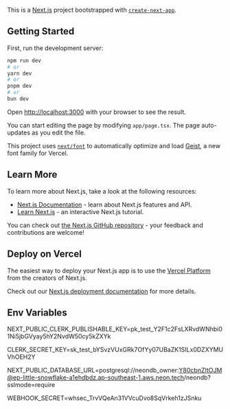 This is a [Next.js](https://nextjs.org) project bootstrapped with [`create-next-app`](https://nextjs.org/docs/app/api-reference/cli/create-next-app).

## Getting Started

First, run the development server:

```bash
npm run dev
# or
yarn dev
# or
pnpm dev
# or
bun dev
```

Open [http://localhost:3000](http://localhost:3000) with your browser to see the result.

You can start editing the page by modifying `app/page.tsx`. The page auto-updates as you edit the file.

This project uses [`next/font`](https://nextjs.org/docs/app/building-your-application/optimizing/fonts) to automatically optimize and load [Geist](https://vercel.com/font), a new font family for Vercel.

## Learn More

To learn more about Next.js, take a look at the following resources:

- [Next.js Documentation](https://nextjs.org/docs) - learn about Next.js features and API.
- [Learn Next.js](https://nextjs.org/learn) - an interactive Next.js tutorial.

You can check out [the Next.js GitHub repository](https://github.com/vercel/next.js) - your feedback and contributions are welcome!

## Deploy on Vercel

The easiest way to deploy your Next.js app is to use the [Vercel Platform](https://vercel.com/new?utm_medium=default-template&filter=next.js&utm_source=create-next-app&utm_campaign=create-next-app-readme) from the creators of Next.js.

Check out our [Next.js deployment documentation](https://nextjs.org/docs/app/building-your-application/deploying) for more details.

## Env Variables

NEXT_PUBLIC_CLERK_PUBLISHABLE_KEY=pk_test_Y2F1c2FsLXRvdWNhbi01Ni5jbGVyay5hY2NvdW50cy5kZXYk

CLERK_SECRET_KEY=sk_test_bYSvzVUxGRk7OfYy07UBaZK1SILx0DZXYMUVhOEH2Y

NEXT_PUBLIC_DATABASE_URL=postgresql://neondb_owner:Y80cbnZItOJM@ep-little-snowflake-a1ehdbdz.ap-southeast-1.aws.neon.tech/neondb?sslmode=require

WEBHOOK_SECRET=whsec_TrvVQeAn31VVcuDvo8SqVrkeh1zJSnku
